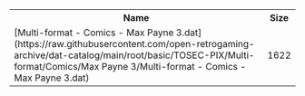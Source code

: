 <table>
<tr><th>Name</th><th>Size</th></tr>
<tr><td>[Multi-format - Comics - Max Payne 3.dat](https://raw.githubusercontent.com/open-retrogaming-archive/dat-catalog/main/root/basic/TOSEC-PIX/Multi-format/Comics/Max Payne 3/Multi-format - Comics - Max Payne 3.dat)</td><td>1622</td></tr>
</table>
